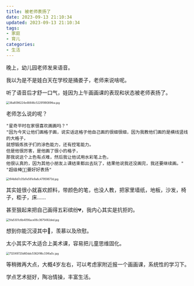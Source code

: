 ```yaml
---
title: 被老师表扬了
date: 2023-09-13 21:10:34
updated: 2023-09-13 21:10:34
tags:
- 家庭
- 育儿
categories:
- 生活
---
```




晚上，幼儿园老师发来语音。

我以为是不是娃白天在学校是捅娄子，老师来说啥呢。

听了语音后才舒一口气，娃因为上午画画课的表现和状态被老师表扬了。

<img src="https://s2.loli.net/2023/09/13/kP6bVB1QtSalI5K.jpg" alt="38a8096224e48846c5229199089fba.jpg" style="zoom:50%;" />

老师怎么说的呢？

```
"星奇平时在家很喜欢画画吗？"
"因为今天让他们画格子画，说实话这格子他自己画的很细很细，因为我教他们画的是横线竖线的大格子，
就想锻炼孩子们的涂色能力，还有控笔能力。
但是他很厉害，是他画了很小的格子，
那我说这个上色有点难，然后我让他试用水彩笔上色，
他很认真的，因为其他小朋友上课结束都出去玩了，结果他说我还没画完，我还要继续画。"
"超级棒👍🏻要好好表扬"
```

<img src="https://s2.loli.net/2023/09/13/KtqkpOrg8WFblTB.jpg" alt="f94b8d7c05d1e581e9a6c47959873d.jpg" style="zoom:50%;" />

其实娃很小就喜欢颜料，带颜色的笔，也没人教，把家里墙纸，地板，沙发，椅子，柜子，床……

甚至狠起来把自己画得五彩缤纷💔，我内心其实是抗拒的。

<img src="https://s2.loli.net/2023/09/13/pqeE7DG5shtQyiN.jpg" alt="5fa5301c6b4056ace06c3675492ded.jpg" style="zoom: 50%;" />

想到你能沉浸其中🎨，羡慕以及欣慰。

太小其实不太适合上美术课，容易把儿童思维固化。

<img src="https://s2.loli.net/2023/09/13/AUMQRYa35SCkXZ7.jpg" alt="712049720d60ddc5362f96c33f6a0c.jpg" style="zoom:50%;" />

等稍微再大点，大概4岁左右，可以考虑家附近报一个画画课，系统性的学习下。

学点艺术挺好，陶冶情操，丰富生活。

